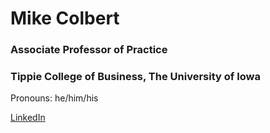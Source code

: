# Mike Colbert
### Associate Professor of Practice
### Tippie College of Business, The University of Iowa
Pronouns: he/him/his

[LinkedIn](https://www.linkedin.com/in/jin-yuk-07b4041b1/)

<!--
**Keunjin-Yuk/Keunjin-Yuk** is a ✨ _special_ ✨ repository because its `README.md` (this file) appears on your GitHub profile.

Here are some ideas to get you started:

- 🔭 I’m currently working on ...
- 🌱 I’m currently learning ...
- 👯 I’m looking to collaborate on ...
- 🤔 I’m looking for help with ...
- 💬 Ask me about ...
- 📫 How to reach me: ...
- 😄 Pronouns: ...
- ⚡ Fun fact: ...
-->
